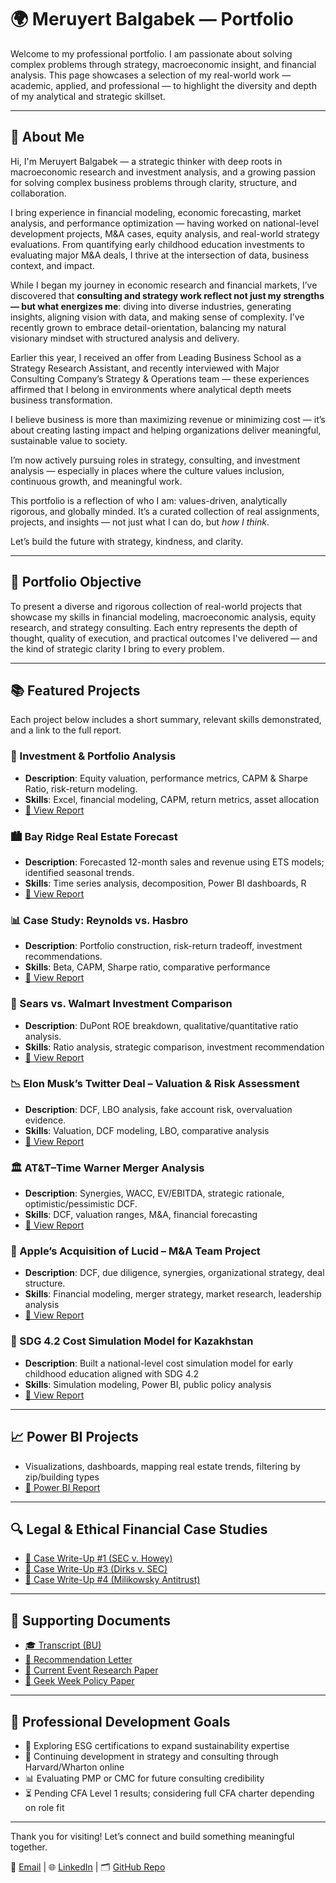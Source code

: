 # 🌍 Meruyert Balgabek — Portfolio

Welcome to my professional portfolio. I am passionate about solving complex problems through strategy, macroeconomic insight, and financial analysis. This page showcases a selection of my real-world work — academic, applied, and professional — to highlight the diversity and depth of my analytical and strategic skillset.

---

## 🧠 About Me

Hi, I'm Meruyert Balgabek — a strategic thinker with deep roots in macroeconomic research and investment analysis, and a growing passion for solving complex business problems through clarity, structure, and collaboration.

I bring experience in financial modeling, economic forecasting, market analysis, and performance optimization — having worked on national-level development projects, M&A cases, equity analysis, and real-world strategy evaluations. From quantifying early childhood education investments to evaluating major M&A deals, I thrive at the intersection of data, business context, and impact.

While I began my journey in economic research and financial markets, I’ve discovered that **consulting and strategy work reflect not just my strengths — but what energizes me**: diving into diverse industries, generating insights, aligning vision with data, and making sense of complexity. I’ve recently grown to embrace detail-orientation, balancing my natural visionary mindset with structured analysis and delivery.

Earlier this year, I received an offer from Leading Business School as a Strategy Research Assistant, and recently interviewed with  Major Consulting Company’s Strategy & Operations team — these experiences affirmed that I belong in environments where analytical depth meets business transformation.

I believe business is more than maximizing revenue or minimizing cost — it’s about creating lasting impact and helping organizations deliver meaningful, sustainable value to society.

I’m now actively pursuing roles in strategy, consulting, and investment analysis — especially in places where the culture values inclusion, continuous growth, and meaningful work.

This portfolio is a reflection of who I am: values-driven, analytically rigorous, and globally minded. It’s a curated collection of real assignments, projects, and insights — not just what I can do, but *how I think*.

Let’s build the future with strategy, kindness, and clarity.

---

## 🎯 Portfolio Objective

To present a diverse and rigorous collection of real-world projects that showcase my skills in financial modeling, macroeconomic analysis, equity research, and strategy consulting. Each entry represents the depth of thought, quality of execution, and practical outcomes I've delivered — and the kind of strategic clarity I bring to every problem.

---

## 📚 Featured Projects

Each project below includes a short summary, relevant skills demonstrated, and a link to the full report.

### 🔎 Investment & Portfolio Analysis
- **Description**: Equity valuation, performance metrics, CAPM & Sharpe Ratio, risk-return modeling.
- **Skills**: Excel, financial modeling, CAPM, return metrics, asset allocation
- [📄 View Report](https://balmeru.github.io/meruyert-portfolio/docs/balgabek-meruyert-invs-analysis-portfolio.html)

### 🏙️ Bay Ridge Real Estate Forecast
- **Description**: Forecasted 12-month sales and revenue using ETS models; identified seasonal trends.
- **Skills**: Time series analysis, decomposition, Power BI dashboards, R
- [📄 View Report](https://balmeru.github.io/meruyert-portfolio/docs/bay-ridge-real-estate-meruyert-balgabek.docx)

### 📊 Case Study: Reynolds vs. Hasbro
- **Description**: Portfolio construction, risk-return tradeoff, investment recommendations.
- **Skills**: Beta, CAPM, Sharpe ratio, comparative performance
- [📄 View Report](https://balmeru.github.io/meruyert-portfolio/docs/case-study-meruyert-b-reynold.xlsx)

### 📁 Sears vs. Walmart Investment Comparison
- **Description**: DuPont ROE breakdown, qualitative/quantitative ratio analysis.
- **Skills**: Ratio analysis, strategic comparison, investment recommendation
- [📄 View Report](https://balmeru.github.io/meruyert-portfolio/docs/case-study-meruyert-balgabek-sears-vs-walmart.pdf)

### 📉 Elon Musk’s Twitter Deal – Valuation & Risk Assessment
- **Description**: DCF, LBO analysis, fake account risk, overvaluation evidence.
- **Skills**: Valuation, DCF modeling, LBO, comparative analysis
- [📄 View Report](https://balmeru.github.io/meruyert-portfolio/docs/elon-musks-twitter-deal-meruyert-balgabek-ad-714.pdf)

### 🏛️ AT&T–Time Warner Merger Analysis
- **Description**: Synergies, WACC, EV/EBITDA, strategic rationale, optimistic/pessimistic DCF.
- **Skills**: DCF, valuation ranges, M&A, financial forecasting
- [📄 View Report](https://balmeru.github.io/meruyert-portfolio/docs/att_meruyert_balgabek.pdf)

### 🚗 Apple’s Acquisition of Lucid – M&A Team Project
- **Description**: DCF, due diligence, synergies, organizational strategy, deal structure.
- **Skills**: Financial modeling, merger strategy, market research, leadership analysis
- [📄 View Report](https://balmeru.github.io/meruyert-portfolio/docs/ad714-final-team-project.pdf)

### 🧮 SDG 4.2 Cost Simulation Model for Kazakhstan
- **Description**: Built a national-level cost simulation model for early childhood education aligned with SDG 4.2
- **Skills**: Simulation modeling, Power BI, public policy analysis
- [📄 View Report](https://balmeru.github.io/meruyert-portfolio/docs/sdg-4-2-cost-simulation-model-for-ece-in-kz.pdf)

---

## 📈 Power BI Projects
- Visualizations, dashboards, mapping real estate trends, filtering by zip/building types
- [📄 Power BI Report](https://balmeru.github.io/meruyert-portfolio/docs/power-bi-meruyert-balgabek.pdf)

---

## 🔍 Legal & Ethical Financial Case Studies
- [📄 Case Write-Up #1 (SEC v. Howey)](https://balmeru.github.io/meruyert-portfolio/docs/case-write-up-1.pdf)
- [📄 Case Write-Up #3 (Dirks v. SEC)](https://balmeru.github.io/meruyert-portfolio/docs/case-write-up-3.pdf)
- [📄 Case Write-Up #4 (Milikowsky Antitrust)](https://balmeru.github.io/meruyert-portfolio/docs/case-write-up-4.pdf)

---

## 📎 Supporting Documents
- [🎓 Transcript (BU)](https://balmeru.github.io/meruyert-portfolio/docs/transcript-meru-bu.pdf)
- [📜 Recommendation Letter](https://balmeru.github.io/meruyert-portfolio/docs/rek-pismo.pdf)
- [🧭 Current Event Research Paper](https://balmeru.github.io/meruyert-portfolio/docs/current-event-research-paper.pdf)
- [📝 Geek Week Policy Paper](https://balmeru.github.io/meruyert-portfolio/docs/geek-week.pdf)

---

## 🔮 Professional Development Goals
- 📘 Exploring ESG certifications to expand sustainability expertise
- 🧠 Continuing development in strategy and consulting through Harvard/Wharton online
- 📊 Evaluating PMP or CMC for future consulting credibility
- ⏳ Pending CFA Level 1 results; considering full CFA charter depending on role fit

---

Thank you for visiting! Let’s connect and build something meaningful together.

📧 [Email](mailto:your.email@example.com) | 🌐 [LinkedIn](https://www.linkedin.com/in/meruyert-balgabek) | 🗂️ [GitHub Repo](https://github.com/balmeru/meruyert-portfolio)
